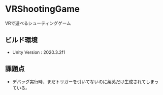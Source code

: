 # VRShootingGame
 VRで遊べるシューティングゲーム

## ビルド環境
- Unity Version : 2020.3.2f1

## 課題点
- デバッグ実行時、まだトリガーを引いてないのに薬莢だけ生成されてしまっている。
